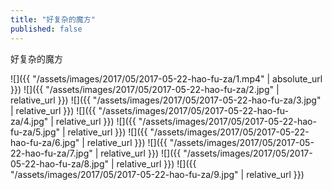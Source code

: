 ```yaml
---
title: "好复杂的魔方"
published: false
---
```

好复杂的魔方



![]({{ "/assets/images/2017/05/2017-05-22-hao-fu-za/1.mp4" | absolute_url }})
![]({{ "/assets/images/2017/05/2017-05-22-hao-fu-za/2.jpg" | relative_url }})
![]({{ "/assets/images/2017/05/2017-05-22-hao-fu-za/3.jpg" | relative_url }})
![]({{ "/assets/images/2017/05/2017-05-22-hao-fu-za/4.jpg" | relative_url }})
![]({{ "/assets/images/2017/05/2017-05-22-hao-fu-za/5.jpg" | relative_url }})
![]({{ "/assets/images/2017/05/2017-05-22-hao-fu-za/6.jpg" | relative_url }})
![]({{ "/assets/images/2017/05/2017-05-22-hao-fu-za/7.jpg" | relative_url }})
![]({{ "/assets/images/2017/05/2017-05-22-hao-fu-za/8.jpg" | relative_url }})
![]({{ "/assets/images/2017/05/2017-05-22-hao-fu-za/9.jpg" | relative_url }})
